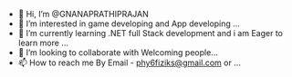 - 👋 Hi, I’m @GNANAPRATHIPRAJAN
- 👀 I’m interested in game developing and App developing ...
- 🌱 I’m currently learning .NET full Stack development and i am Eager to learn more ...
- 💞️ I’m looking to collaborate with Welcoming people...
- 📫 How to reach me By Email - phy6fiziks@gmail.com or ...

<!---
GNANAPRATHIPRAJAN/GNANAPRATHIPRAJAN is a ✨ special ✨ repository because its `README.md` (this file) appears on your GitHub profile.
You can click the Preview link to take a look at your changes.
--->
